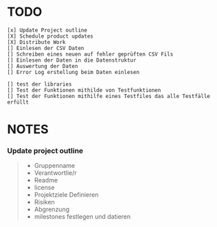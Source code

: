 # TODO

    [x] Update Project outline
    [X] Schedule product updates
    [X] Distribute Work
    [] Einlesen der CSV Daten 
    [] Schreiben eines neuen auf fehler geprüften CSV Fils
    [] Einlesen der Daten in die Datenstruktur
    [] Auswertung der Daten 
    [] Error Log erstellung beim Daten einlesen 

    [] test der libraries 
    [] Test der Funktionen mithilde von Testfunktionen 
    [] Test der Funktionen mithilfe eines Testfiles das alle Testfälle erfüllt



# NOTES

### Update project outline

> * Gruppenname 
> * Verantwortlie/r
> * Readme 
> * license 
> * Projektziele Definieren
> * Risiken
> * Abgrenzung
> * milestones festlegen und datieren



